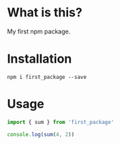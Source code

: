# What is this?

My first npm package.

# Installation

`npm i first_package --save`

# Usage

```js
import { sum } from 'first_package'

console.log(sum(4, 2))
```